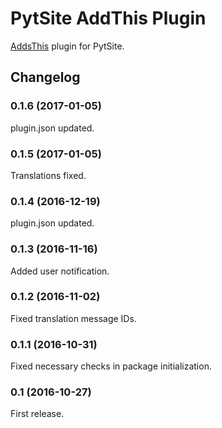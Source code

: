 # PytSite AddThis Plugin

[AddsThis](https://addthis.com) plugin for PytSite.


## Changelog

### 0.1.6 (2017-01-05)
plugin.json updated.


### 0.1.5 (2017-01-05)
Translations fixed.


### 0.1.4 (2016-12-19)
plugin.json updated.


### 0.1.3 (2016-11-16)
Added user notification. 


### 0.1.2 (2016-11-02)
Fixed translation message IDs.


### 0.1.1 (2016-10-31)
Fixed necessary checks in package initialization.


### 0.1 (2016-10-27)
First release.
